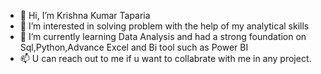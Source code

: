 - 👋 Hi, I’m Krishna Kumar Taparia
- 👀 I’m interested in solving problem with the help of my analytical skills 
- 🌱 I’m currently learning Data Analysis and had a strong foundation on Sql,Python,Advance Excel and Bi tool such as Power BI
- 📫 U can reach out to me if u want to collabrate with me in any project.

<!---
krishna200hd/krishna200hd is a ✨ special ✨ repository because its `README.md` (this file) appears on your GitHub profile.
You can click the Preview link to take a look at your changes.
--->
